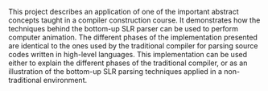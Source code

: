 This project describes an application of one of the important abstract concepts taught in a
compiler construction course. It demonstrates how the techniques behind the bottom-up SLR
parser can be used to perform computer animation. The different phases of the implementation
presented are identical to the ones used by the traditional compiler for parsing source codes
written in high-level languages. This implementation can be used either to explain the different
phases of the traditional compiler, or as an illustration of the bottom-up SLR parsing techniques
applied in a non-traditional environment.
